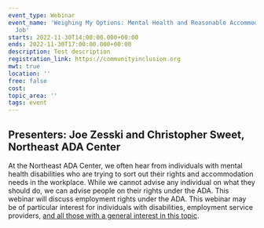 ```yaml
---
event_type: Webinar
event_name: 'Weighing My Options: Mental Health and Reasonable Accommodation on the
  Job'
starts: 2022-11-30T14:00:00.000+00:00
ends: 2022-11-30T17:00:00.000+00:00
description: Test description
registration_link: https://communityinclusion.org
mwt: true
location: ''
free: false
cost: 
topic_area: ''
tags: event
---
```

## Presenters: Joe Zesski and Christopher Sweet, Northeast ADA Center

At the Northeast ADA Center, we often hear from individuals with mental health disabilities who are trying to sort out their rights and accommodation needs in the workplace. While we cannot advise any individual on what they should do, we can advise people on their rights under the ADA. This webinar will discuss employment rights under the ADA. This webinar may be of particular interest for individuals with disabilities, employment service providers, [and all those with a general interest in this topic]().